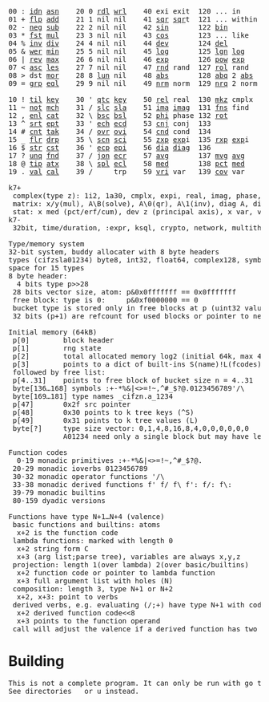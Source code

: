 <pre>00 : <a href="../../blob/master/k.go#L740">idn</a> <a href="../../blob/master/k.go#L4010">asn</a>    20 0 <a href="../../blob/master/k.go#L3616">rdl</a> <a href="../../blob/master/k.go#L3620">wrl</a>    40 exi exit  120 ... in       60 <a href="../../blob/master/k.go#L4307">prm</a>  140
01 + <a href="../../blob/master/k.go#L741">flp</a> <a href="../../blob/master/k.go#L1959">add</a>    21 1 nil nil    41 <a href="../../blob/master/k.go#L1765">sqr</a> <a href="../../blob/master/k.go#L1765">sqr</a>t  121 ... within   61      141
02 - <a href="../../blob/master/k.go#L780">neg</a> <a href="../../blob/master/k.go#L1960">sub</a>    22 2 nil nil    42 <a href="../../blob/master/k.go#L1768">sin</a>       122 <a href="../../blob/master/k.go#L3855">bin</a>          62      142
03 * <a href="../../blob/master/k.go#L783">fst</a> <a href="../../blob/master/k.go#L1961">mul</a>    23 3 nil nil    43 <a href="../../blob/master/k.go#L1771">cos</a>       123 ... like     63      143
04 % <a href="../../blob/master/k.go#L821">inv</a> <a href="../../blob/master/k.go#L1962">div</a>    24 4 nil nil    44 <a href="../../blob/master/k.go#L4904">dev</a>       124 <a href="../../blob/master/k.go#L4274">del</a>          64      144
05 & <a href="../../blob/master/k.go#L824">wer</a> <a href="../../blob/master/k.go#L1963">min</a>    25 5 nil nil    45 <a href="../../blob/master/k.go#L1789">log</a>       125 <a href="../../blob/master/k.go#L1968">lgn</a> <a href="../../blob/master/k.go#L1789">log</a>      65      145
06 | <a href="../../blob/master/k.go#L850">rev</a> <a href="../../blob/master/k.go#L1964">max</a>    26 6 nil nil    46 <a href="../../blob/master/k.go#L1792">exp</a>       126 <a href="../../blob/master/k.go#L1971">pow</a> <a href="../../blob/master/k.go#L1792">exp</a>      66      146
07 < <a href="../../blob/master/k.go#L881">asc</a> <a href="../../blob/master/k.go#L1965">les</a>    27 7 nil nil    47 <a href="../../blob/master/k.go#L4393">rnd</a> rand  127 <a href="../../blob/master/k.go#L4344">rol</a> rand     67      147
08 > dst <a href="../../blob/master/k.go#L1966">mor</a>    28 8 <a href="../../blob/master/k.go#L3626">lun</a> nil    48 <a href="../../blob/master/k.go#L1774">abs</a>       128 <a href="../../blob/master/k.go#L1782">abq</a> 2 <a href="../../blob/master/k.go#L1774">abs</a>    68      148
09 = <a href="../../blob/master/k.go#L899">grp</a> <a href="../../blob/master/k.go#L1967">eql</a>    29 9 nil nil    49 <a href="../../blob/master/k.go#L4481">nrm</a> norm  129 <a href="../../blob/master/k.go#L4482">nrq</a> 2 norm   69      149
                                                                          
10 ! <a href="../../blob/master/k.go#L928">til</a> <a href="../../blob/master/k.go#L2012">key</a>    30 ' <a href="../../blob/master/k.go#L3179">qtc</a> <a href="../../blob/master/k.go#L2012">key</a>    50 <a href="../../blob/master/k.go#L1795">rel</a> real  130 <a href="../../blob/master/k.go#L4827">mkz</a> cmplx    70      150
11 ~ <a href="../../blob/master/k.go#L989">not</a> <a href="../../blob/master/k.go#L2046">mch</a>    31 / <a href="../../blob/master/k.go#L3180">slc</a> <a href="../../blob/master/k.go#L3177">sla</a>    51 <a href="../../blob/master/k.go#L1796">ima</a> <a href="../../blob/master/k.go#L1796">ima</a>g  131 <a href="../../blob/master/k.go#L2536">fns</a> find     71      151
12 , <a href="../../blob/master/k.go#L1008">enl</a> <a href="../../blob/master/k.go#L2091">cat</a>    32 \ <a href="../../blob/master/k.go#L3181">bsc</a> <a href="../../blob/master/k.go#L3178">bsl</a>    52 <a href="../../blob/master/k.go#L1797">phi</a> phase 132 <a href="../../blob/master/k.go#L2295">rot</a>          72      152
13 ^ <a href="../../blob/master/k.go#L1026">srt</a> <a href="../../blob/master/k.go#L2202">ept</a>    33 ' <a href="../../blob/master/k.go#L3188">ech</a> <a href="../../blob/master/k.go#L3214">ecd</a>    53 <a href="../../blob/master/k.go#L1825">cnj</a> conj  133              73      153
14 # <a href="../../blob/master/k.go#L1027">cnt</a> <a href="../../blob/master/k.go#L2228">tak</a>    34 / <a href="../../blob/master/k.go#L3328">ovr</a> <a href="../../blob/master/k.go#L3466">ovi</a>    54 <a href="../../blob/master/k.go#L4661">cnd</a> cond  134              74      154
15 _ <a href="../../blob/master/k.go#L1035">flr</a> <a href="../../blob/master/k.go#L2296">drp</a>    35 \ <a href="../../blob/master/k.go#L3387">scn</a> <a href="../../blob/master/k.go#L3499">sci</a>    55 <a href="../../blob/master/k.go#L1883">zxp</a> <a href="../../blob/master/k.go#L1792">exp</a>i  135 <a href="../../blob/master/k.go#L1846">rxp</a> <a href="../../blob/master/k.go#L1792">exp</a>i     75      155
16 $ <a href="../../blob/master/k.go#L1044">str</a> <a href="../../blob/master/k.go#L2404">cst</a>    36 ' <a href="../../blob/master/k.go#L3234">ecp</a> <a href="../../blob/master/k.go#L3280">epi</a>    56 <a href="../../blob/master/k.go#L964">dia</a> <a href="../../blob/master/k.go#L964">dia</a>g  136              76      156
17 ? <a href="../../blob/master/k.go#L1110">unq</a> <a href="../../blob/master/k.go#L2499">fnd</a>    37 / <a href="../../blob/master/k.go#L3749">jon</a> <a href="../../blob/master/k.go#L3300">ecr</a>    57 <a href="../../blob/master/k.go#L4999">avg</a>       137 <a href="../../blob/master/k.go#L5030">mvg</a> <a href="../../blob/master/k.go#L4999">avg</a>      77      157
18 @ <a href="../../blob/master/k.go#L1142">tip</a> <a href="../../blob/master/k.go#L2568">atx</a>    38 \ <a href="../../blob/master/k.go#L3716">spl</a> <a href="../../blob/master/k.go#L3314">ecl</a>    58 <a href="../../blob/master/k.go#L5135">med</a>       138 <a href="../../blob/master/k.go#L5147">pct</a> <a href="../../blob/master/k.go#L5135">med</a>      78      158
19 . <a href="../../blob/master/k.go#L1152">val</a> <a href="../../blob/master/k.go#L3031">cal</a>    39 /     trp    59 <a href="../../blob/master/k.go#L4930">vri</a> var   139 <a href="../../blob/master/k.go#L4951">cov</a> var      79      15

k7+
 complex(type z): 1i2, 1a30, cmplx, expi, real, imag, phase, conj, rand 3i(binormal)
 matrix: x/y(mul), A\B(solve), A\0(qr), A\1(inv), diag A, diag v, norm, cond
 stat: x med (pct/erf/cum), dev z (principal axis), x var, var z (cov), x avg (cum/win/exp)
k7-
 32bit, time/duration, :expr, ksql, crypto, network, multithread
 
Type/memory system
32-bit system, buddy allocater with 8 byte headers
types (cifzsla01234) byte8, int32, float64, complex128, symbol64, list32, dict64, funcs
space for 15 types
8 byte header:
  4 bits type p>>28
 28 bits vector size, atom: p&0x0fffffff == 0x0fffffff
 free block: type is 0:     p&0xf0000000 == 0
 bucket type is stored only in free blocks at p (uint32 value)
 32 bits (p+1) are refcount for used blocks or pointer to next free

Initial memory (64kB)
 p[0]        block header
 p[1]        rng state
 p[2]        total allocated memory log2 (initial 64k, max 4G) uint32
 p[3]        points to a dict of built-ins S(name)!L(fcodes)
 followed by free list:
 p[4..31]    points to free block of bucket size n = 4..31
 byte[136…168] symbols :+-*%&|<>=!~,^#_$?@.0123456789'/\
 byte[169…181] type names _cifzn.a_1234
 p[47]       0x2f src pointer
 p[48]       0x30 points to k tree keys (^S)
 p[49]       0x31 points to k tree values (L)
 byte[?]     type size vector: 0,1,4,8,16,8,4,0,0,0,0,0,0
             A01234 need only a single block but may have length>0

Function codes
  0-19 monadic primitives :+-*%&|<>=!~,^#_$?@.
 20-29 monadic ioverbs 0123456789
 30-32 monadic operator functions '/\
 33-38 monadic derived functions f' f/ f\ f': f/: f\:
 39-79 monadic builtins
 80-159 dyadic versions

Functions have type N+1…N+4 (valence)
 basic functions and builtins: atoms
  x+2 is the function code
 lambda functions: marked with length 0
  x+2 string form C
  x+3 (arg list;parse tree), variables are always x,y,z
 projection: length 1(over lambda) 2(over basic/builtins)
  x+2 function code or pointer to lambda function
  x+3 full argument list with holes (N)
 composition: length 3, type N+1 or N+2
  x+2, x+3: point to verbs
 derived verbs, e.g. evaluating (/;+) have type N+1 with code > 256
  x+2 derived function code<<8
  x+3 points to the function operand
 call will adjust the valence if a derived function has two arguments
</pre>

# Building
<pre>
This is not a complete program. It can only be run with go test.
See directories _ or u instead.
</pre>
